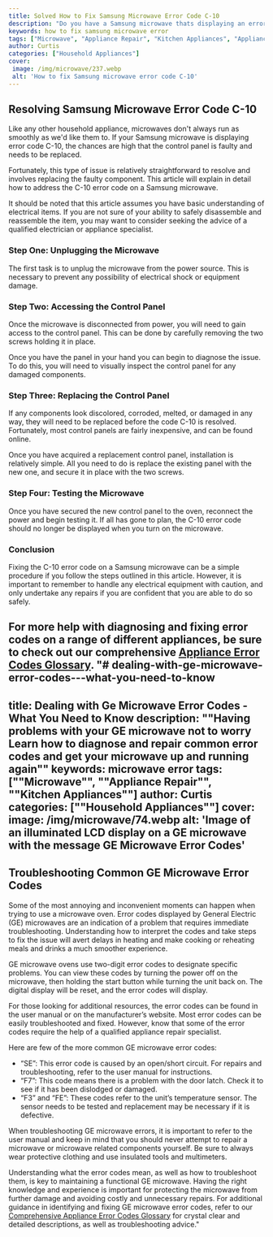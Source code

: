 ```yaml
---
title: Solved How to Fix Samsung Microwave Error Code C-10
description: "Do you have a Samsung microwave thats displaying an error code C-10 Learn how to identify the cause of the error and how to solve this common error with our detailed guide"
keywords: how to fix samsung microwave error
tags: ["Microwave", "Appliance Repair", "Kitchen Appliances", "Appliance Brand", "Appliance Guide"]
author: Curtis
categories: ["Household Appliances"]
cover: 
 image: /img/microwave/237.webp
 alt: 'How to fix Samsung microwave error code C-10'
---
```

## Resolving Samsung Microwave Error Code C-10

Like any other household appliance, microwaves don't always run as smoothly as we'd like them to. If your Samsung microwave is displaying error code C-10, the chances are high that the control panel is faulty and needs to be replaced. 

Fortunately, this type of issue is relatively straightforward to resolve and involves replacing the faulty component. This article will explain in detail how to address the C-10 error code on a Samsung microwave. 

It should be noted that this article assumes you have basic understanding of electrical items. If you are not sure of your ability to safely disassemble and reassemble the item, you may want to consider seeking the advice of a qualified electrician or appliance specialist.

### Step One: Unplugging the Microwave 

The first task is to unplug the microwave from the power source. This is necessary to prevent any possibility of electrical shock or equipment damage. 

### Step Two: Accessing the Control Panel

Once the microwave is disconnected from power, you will need to gain access to the control panel. This can be done by carefully removing the two screws holding it in place.

Once you have the panel in your hand you can begin to diagnose the issue. To do this, you will need to visually inspect the control panel for any damaged components. 

### Step Three: Replacing the Control Panel 

If any components look discolored, corroded, melted, or damaged in any way, they will need to be replaced before the code C-10 is resolved. Fortunately, most control panels are fairly inexpensive, and can be found online. 

Once you have acquired a replacement control panel, installation is relatively simple. All you need to do is replace the existing panel with the new one, and secure it in place with the two screws. 

### Step Four: Testing the Microwave

Once you have secured the new control panel to the oven, reconnect the power and begin testing it. If all has gone to plan, the C-10 error code should no longer be displayed when you turn on the microwave.

### Conclusion

Fixing the C-10 error code on a Samsung microwave can be a simple procedure if you follow the steps outlined in this article. However, it is important to remember to handle any electrical equipment with caution, and only undertake any repairs if you are confident that you are able to do so safely. 

For more help with diagnosing and fixing error codes on a range of different appliances, be sure to check out our comprehensive [Appliance Error Codes Glossary](./error-codes/).
"# dealing-with-ge-microwave-error-codes---what-you-need-to-know
---
title: Dealing with Ge Microwave Error Codes - What You Need to Know
description: ""Having problems with your GE microwave not to worry Learn how to diagnose and repair common error codes and get your microwave up and running again""
keywords: microwave error
tags: [""Microwave"", ""Appliance Repair"", ""Kitchen Appliances""]
author: Curtis
categories: [""Household Appliances""]
cover: 
 image: /img/microwave/74.webp
 alt: 'Image of an illuminated LCD display on a GE microwave with the message GE Microwave Error Codes'
---
## Troubleshooting Common GE Microwave Error Codes

Some of the most annoying and inconvenient moments can happen when trying to use a microwave oven. Error codes displayed by General Electric (GE) microwaves are an indication of a problem that requires immediate troubleshooting. Understanding how to interpret the codes and take steps to fix the issue will avert delays in heating
and make cooking or reheating meals and drinks a much smoother experience. 

GE microwave ovens use two-digit error codes to designate specific problems. You can view these codes by turning the power off on the microwave, then holding the start button while turning the unit back on. The digital display will be reset, and the error codes will display.

For those looking for additional resources, the error codes can be found in the user manual or on the manufacturer’s website. Most error codes can be easily troubleshooted and fixed. However, know that some of the error codes require the help of a qualified appliance repair specialist.

Here are few of the more common GE microwave error codes: 
*	“SE”: This error code is caused by an open/short circuit. For repairs and troubleshooting, refer to the user manual for instructions. 
* “F7”: This code means there is a problem with the door latch. Check it to see if it has been dislodged or damaged. 
* “F3” and “FE”: These codes refer to the unit’s temperature sensor. The sensor needs to be tested and replacement may be necessary if it is defective. 

When troubleshooting GE microwave errors, it is important to refer to the user manual and keep in mind that you should never attempt to repair a microwave or microwave related components yourself. Be sure to always wear protective clothing and use insulated tools and multimeters. 

Understanding what the error codes mean, as well as how to troubleshoot them, is key to maintaining a functional GE microwave. Having the right knowledge and experience is important for protecting the microwave from further damage and avoiding costly and unnecessary repairs. For additional guidance in identifying and fixing GE microwave error codes, refer to our [Comprehensive Appliance Error Codes Glossary](./error-codes/) for crystal clear and detailed descriptions, as well as troubleshooting advice."
